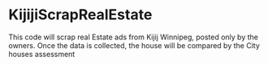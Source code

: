 # KijijiScrapRealEstate
This code will scrap real Estate ads from Kijij Winnipeg, posted only by the owners. Once the data is collected, the house will be compared by the City houses assessment
